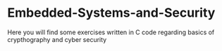 # Embedded-Systems-and-Security
Here you will find some exercises written in C code regarding basics of crypthography and cyber security
